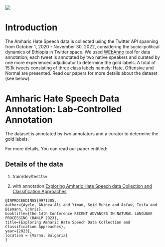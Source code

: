
 [![](../../logo.png)](https://github.com/uhh-lt/amharicmodels/)
# Introduction
The Amharic Hate Speech data is collected using the Twitter API spanning from October 1, 2020 - November 30, 2022, considering the socio-political dynamics of Ethiopia in Twitter space. We used [WEbAnno](http://ltdemos.informatik.uni-hamburg.de/codebookanno-cba/) tool for data annotation; each tweet is annotated by two native speakers and curated by one more experienced adjudicator to determine the gold labels. A total of 15.1k tweets consisting of three class labels namely: Hate, Offensive and Normal are presented. Read our papers for more details about the dataset (see below).

# Amharic Hate Speech Data Annotation: Lab-Controlled Annotation
The dataset is annotated by two annotators and a curator to determine the gold labels.  

For more details, You can read our paper entitled:

## Details of the data
1. train/dev/test.tsv

   
3. with annotation
[Exploring Amharic Hate Speech data Collection and Classification Approaches](https://www.inf.uni-hamburg.de/en/inst/ab/lt/publications/2023-ayele-et-al-hate-ranlp.pdf)

   
```
@INPROCEEDINGS{9971385,  
author={Ayele, Abinew Ali and Yimam, Seid Muhie and Asfaw, Tesfa and  Biemann, Cchris},  
booktitle={the 14th Conference RECENT ADVANCES IN NATURAL LANGUAGE PROCESSING (RANLP 2023},   
title={Exploring Amharic Hate Speech Data Collection and Classification Approaches},   
year={2023},    
location = {Varna, Bulgaria}
}
```



